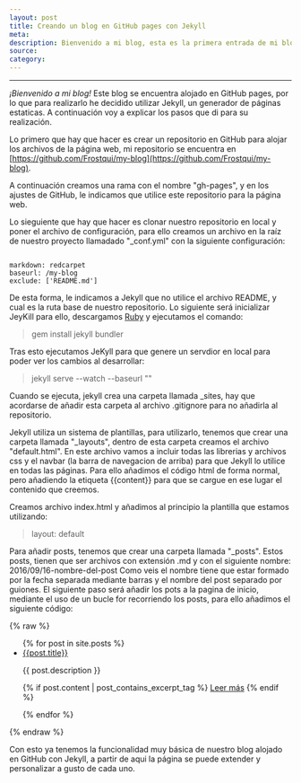 ```yaml
---
layout: post
title: Creando un blog en GitHub pages con Jekyll 
meta: 
description: Bienvenido a mi blog, esta es la primera entrada de mi blog, donde explico como esta hecha esta página web.
source: 
category: 
---
```


***

*¡Bienvenido a mi blog!* Este blog se encuentra alojado en GitHub pages, por lo que para realizarlo he decidido utilizar Jekyll, un generador de páginas estaticas. A continuación voy a explicar los pasos que di para su realización. 

Lo primero que hay que hacer es crear un repositorio en GitHub para alojar los archivos de la página web, mi repositorio se encuentra en [https://github.com/Frostqui/my-blog](https://github.com/Frostqui/my-blog).

A continuación creamos una rama con el nombre "gh-pages", y en los ajustes de GitHub, le indicamos que utilice este repositorio para la página web.

Lo sieguiente que hay que hacer es clonar nuestro repositorio en local y poner el archivo de configuración, para ello creamos un archivo en la raíz de nuestro proyecto llamadado "_conf.yml" con la siguiente configuración:

<pre><code class="language-yaml">
markdown: redcarpet
baseurl: /my-blog
exclude: ['README.md']
</code></pre>

De esta forma, le indicamos a Jekyll que no utilice el archivo README, y cual es la ruta base de nuestro repositorio. 
Lo siguiente será inicializar JeyKill para ello, descargamos [Ruby](https://www.ruby-lang.org/es/) y ejecutamos el comando:

<blockquote>
      gem install jekyll bundler
</blockquote>

Tras esto ejecutamos JeKyll para que genere un servdior en local para poder ver los cambios al desarrollar:

<blockquote>
      jekyll serve --watch --baseurl ""
</blockquote>

Cuando se ejecuta, jekyll crea una carpeta llamada _sites, hay que acordarse de añadir esta carpeta al archivo .gitignore para no añadirla al repositorio.

Jekyll utiliza un sistema de plantillas, para utilizarlo, tenemos que crear una carpeta llamada "_layouts", dentro de esta carpeta creamos el archivo "default.html". En este archivo vamos a incluir todas las librerias y archivos css y el navbar (la barra de navegacion de arriba) para que Jekyll lo utilice en todas las páginas. Para ello añadimos el código html de forma normal, pero añadiendo la etiqueta {{content}} para que se cargue en ese lugar el contenido que creemos.

Creamos archivo index.html y añadimos al principio la plantilla que estamos utilizando:
<blockquote>
      layout: default
</blockquote>

Para añadir posts, tenemos que crear una carpeta llamada "_posts". Estos posts, tienen que ser archivos con extensión .md y con el siguiente nombre: 2016/09/16-nombre-del-post
Como veis el nombre tiene que estar formado por la fecha separada mediante barras y el nombre del post separado por guiones.
El siguiente paso será añadir los pots a la pagina de inicio, mediante el uso de un bucle for recorriendo los posts, para ello añadimos el siguiente código:


{% raw %} 
<ul>
  {% for post in site.posts %}

  <li>
  <a class="post-title" href="{{site.baseurl}}{{post.url}}">{{post.title}}</a>
  
  <p class="post-description">
  {{ post.description }}
</p>
  {% if post.content | post_contains_excerpt_tag %}
  <a href="{{site.baseurl}}{{post.url}}" class="waves-effect waves-light btn">Leer más</a>
  {% endif %}
  </li>

  {% endfor %} 

</ul>

{% endraw %}


Con esto ya tenemos la funcionalidad muy básica de nuestro blog alojado en GitHub con Jekyll, a partir de aqui la página se puede extender y personalizar a gusto de cada uno.
